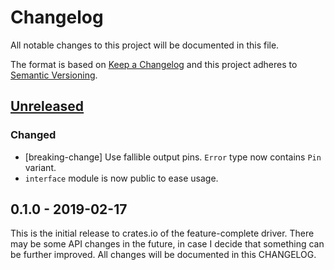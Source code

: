 # Changelog

All notable changes to this project will be documented in this file.

The format is based on [Keep a Changelog](http://keepachangelog.com/en/1.0.0/)
and this project adheres to [Semantic Versioning](http://semver.org/spec/v2.0.0.html).

## [Unreleased]

### Changed
- [breaking-change] Use fallible output pins. `Error` type now contains `Pin` variant.
- `interface` module is now public to ease usage.

## 0.1.0 - 2019-02-17

This is the initial release to crates.io of the feature-complete driver. There
may be some API changes in the future, in case I decide that something can be
further improved. All changes will be documented in this CHANGELOG.

[Unreleased]: https://github.com/eldruin/mcp49xx-rs/compare/v0.1.0...HEAD
